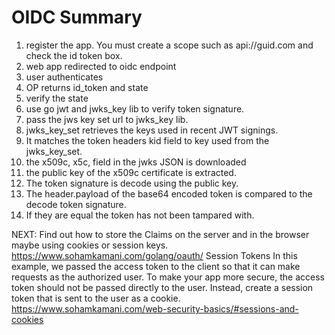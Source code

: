 # OIDC Summary

1. register the app. You must create a scope such as api://guid.com and check the id token box.
2. web app redirected to oidc endpoint
3. user authenticates
4. OP returns id_token and state
5. verify the state
6. use go jwt and jwks_key lib to verify token signature.
7. pass the jws key set url to jwks_key lib.
8. jwks_key_set retrieves the keys used in recent JWT signings.
9. It matches the token headers kid field to key used from the jwks_key_set.
10. the x509c, x5c, field in the jwks JSON is downloaded
11. the public key of the x509c certificate is extracted.
12. The token signature is decode using the public key.
13. The header.payload of the base64 encoded token is compared to the decode token signature.
14. If they are equal the token has not been tampared with.

NEXT: Find out how to store the Claims on the server and in the browser maybe using cookies or session keys.
https://www.sohamkamani.com/golang/oauth/
Session Tokens
In this example, we passed the access token to the client so that it can make requests as the authorized user. To make your app more secure, the access token should not be passed directly to the user. Instead, create a session token that is sent to the user as a cookie.
https://www.sohamkamani.com/web-security-basics/#sessions-and-cookies